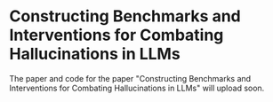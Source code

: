 # Constructing Benchmarks and Interventions for Combating Hallucinations in LLMs

The paper and code for the paper "Constructing Benchmarks and Interventions for Combating Hallucinations in LLMs" will upload soon.
